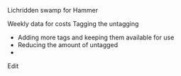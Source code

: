 Lichridden swamp for Hammer

Weekly data for costs 
Tagging the untagging 
   - Adding more tags and keeping them available for use
  - Reducing the amount of untagged 
  - 
   
Edit

